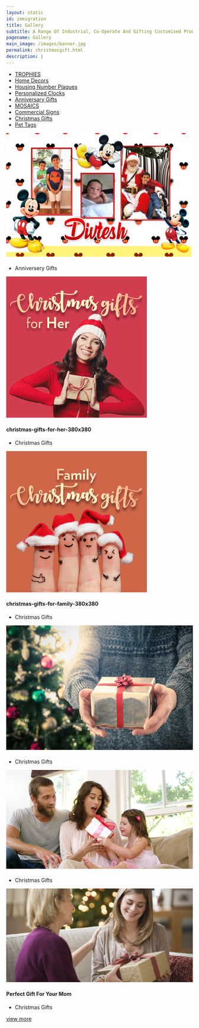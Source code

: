 ```yaml
---
layout: static
id: immigration
title: Gallery
subtitle: A Range Of Industrial, Co-Operate And Gifting Customised Products
pagename: Gallery
main_image: /images/banner.jpg
permalink: christmasgift.html
description: |
---
```

<div class="wpsuptr-standard-row">
   <div class="container">
      <div class="portfolio-content">
         <div class="portfolio-filter-wrap text-center">
            <ul class="filter_tag">
               <li><a href="trophies.html" >TROPHIES</a></li>
               <li ><a href="/homedecors.html" >Home Decors</a></li>
               <li><a href="/housing-number-plaques.html" >Housing Number Plaques</a></li>
               <li><a href="/personalized-clocks.html" >Personalized Clocks</a></li>
               <li><a href="/anniversary.html" >Anniversary Gifts</a></li>
               <li><a href="/mosaics.html" >MOSAICS</a></li>
               <li><a href="/commercialsign.html" >Commercial Signs</a></li>
               <li class="active"><a href="/christmasgift.html" >Christmas Gifts</a></li>
               <li><a href="/pettags.html" >Pet Tags</a></li>
            </ul>
         </div>
         <div
            class="portfolio portfolio-gutter portfolio-style-2 portfolio-masonry portfolio-not-full portfolio-4-column wrap-div">
            <div class="portfolio-item christmasgifts ">
               <div class="portfolio-item-content">
                  <div class="item-thumbnail">
                     <a class="example-image-link"  >
                     <img class="example-image" src="images/portfolio/gifts/small/IMG_8556.JPG" alt=""/>
                     </a>
                     <a href="images/portfolio/gifts/IMG_8556.JPG"  data-lightbox="example-set" data-title="" class="button" data-motafobox="roadtrip"><i class="ti-zoom-in"></i></a>
                  </div>
                  <div class="portfolio-description">
                     <h4></h4>
                     <ul class="portfolio-category">
                        <li>Anniversery Gifts</li>
                     </ul>
                  </div>
               </div>
            </div>
            <div class="portfolio-item christmasgifts">
               <div class="portfolio-item-content">
                  <div class="item-thumbnail">
                     <a class="example-image-link"  >
                     <img class="example-image" src="images/portfolio/fwdcategories/random pics for use/christmas-gifts-for-her-380x380.png" alt=""/>
                     </a>
                     <a href="images/portfolio/fwdcategories/random pics for use/christmas-gifts-for-her-380x380.png"  data-lightbox="example-set" data-title="" class="button" data-motafobox="roadtrip"><i class="ti-zoom-in"></i></a>
                  </div>
                  <div class="portfolio-description">
                     <h4>christmas-gifts-for-her-380x380</h4>
                     <ul class="portfolio-category">
                        <li>Christmas Gifts</li>
                     </ul>
                  </div>
               </div>
            </div>
            <div class="portfolio-item christmasgifts">
               <div class="portfolio-item-content">
                  <div class="item-thumbnail">
                     <a class="example-image-link"  >
                     <img class="example-image" src="images/portfolio/fwdcategories/random pics for use/christmas-gifts-for-family-380x380.png" alt=""/>
                     </a>
                     <a href="images/portfolio/fwdcategories/random pics for use/christmas-gifts-for-family-380x380.png"  data-lightbox="example-set" data-title="" class="button" data-motafobox="roadtrip"><i class="ti-zoom-in"></i></a>
                  </div>
                  <div class="portfolio-description">
                     <h4>christmas-gifts-for-family-380x380</h4>
                     <ul class="portfolio-category">
                        <li>Christmas Gifts</li>
                     </ul>
                  </div>
               </div>
            </div>
            <div class="portfolio-item christmasgifts">
               <div class="portfolio-item-content">
                  <div class="item-thumbnail">
                     <a class="example-image-link"  >
                     <img class="example-image" src="images/portfolio/fwdcategories/random pics for use/561098015.jpg" alt=""/>
                     </a>
                     <a href="images/portfolio/fwdcategories/random pics for use/561098015.jpg"  data-lightbox="example-set" data-title="" class="button" data-motafobox="roadtrip"><i class="ti-zoom-in"></i></a>
                  </div>
                  <div class="portfolio-description">
                     <h4></h4>
                     <ul class="portfolio-category">
                        <li>Christmas Gifts</li>
                     </ul>
                  </div>
               </div>
            </div>
            <div class="portfolio-item christmasgifts hidden">
               <div class="portfolio-item-content">
                  <div class="item-thumbnail">
                     <a class="example-image-link"  >
                     <img class="example-image" src="images/portfolio/fwdcategories/random pics for use/1.jpg" alt=""/>
                     </a>
                     <a href="images/portfolio/fwdcategories/random pics for use/1.jpg"  data-lightbox="example-set" data-title="" class="button" data-motafobox="roadtrip"><i class="ti-zoom-in"></i></a>
                  </div>
                  <div class="portfolio-description">
                     <h4></h4>
                     <ul class="portfolio-category">
                        <li>Christmas Gifts</li>
                     </ul>
                  </div>
               </div>
            </div>
            <div class="portfolio-item christmasgifts hidden">
               <div class="portfolio-item-content">
                  <div class="item-thumbnail">
                     <a class="example-image-link" >
                     <img class="example-image" src="images/portfolio/fwdcategories/random pics for use/Perfect-Gift-For-Your-Mom.jpg" alt=""/>
                     </a>
                     <a href="images/portfolio/fwdcategories/random pics for use/Perfect-Gift-For-Your-Mom.jpg"   data-lightbox="example-set" data-title="" class="button" data-motafobox="roadtrip"><i class="ti-zoom-in"></i></a>
                  </div>
                  <div class="portfolio-description">
                     <h4>Perfect Gift For Your Mom</h4>
                     <ul class="portfolio-category">
                        <li>Christmas Gifts</li>
                     </ul>
                  </div>
               </div>
            </div>
         </div>
         <div class="pagination-area">
            <div class="load-more text-center">
               <a class="button lode-more" href="#">view more<i class="ti-reload"></i></a>
            </div>
         </div>
      </div>
   </div>
</div>